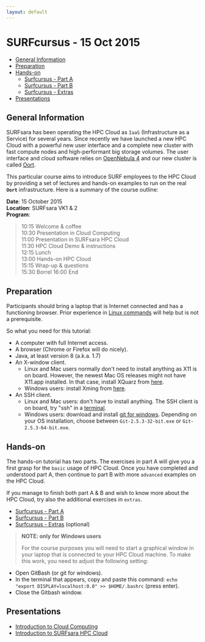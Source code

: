 ```yaml
---
layout: default
---
```


# SURFcursus - 15 Oct 2015

* [General Information](#general) <br>
* [Preparation](#preparation) <br>
* [Hands-on](#hands-on) <br>
  * [Surfcursus - Part A](surfcursus-part-A-2015-Oct-15)
  * [Surfcursus - Part B](surfcursus-part-B-2015-Oct-15)
  * [Surfcursus - Extras](surfcursus-extras-2015-Oct-15)
* [Presentations](#presentations) <br>

## <a name="general"></a>General Information 

SURFsara has been operating the HPC Cloud as `IaaS` (Infrastructure as a Service) for several years. Since recently we have launched a new HPC Cloud with a powerful new user interface and a complete new cluster with fast compute nodes and high-performant big storage volumes. The user interface and cloud software relies on [OpenNebula 4](http://opennebula.org/) and our new cluster is called [Oort](https://en.wikipedia.org/wiki/Oort_cloud).

This particular course aims to introduce SURF employees to the HPC Cloud by providing a set of lectures and hands-on examples to run on the real **`Oort`** infrastructure. Here is a summary of the course outline:

**Date**: 15 October 2015  
**Location**: SURFsara VK1 & 2  
**Program**:  

>
>10:15 Welcome & coffee  
10:30 Presentation in Cloud Computing  
11:00 Presentation in SURFsara HPC Cloud  
11:30 HPC Cloud Demo & instructions  
12:15 Lunch  
13:00 Hands-on HPC Cloud   
15:15 Wrap-up & questions    
15:30 Borrel
16:00 End  

## <a name="preparation"></a>Preparation

Participants should bring a laptop that is Internet connected and has a functioning browser. Prior experience in [Linux commands](http://cli.learncodethehardway.org/book/) will help but is not a prerequisite. 

So what you need for this tutorial:

* A computer with full Internet access.
* A browser (Chrome or Firefox will do nicely).
* Java, at least version 8 (a.k.a. 1.7)
* An X-window client.
  * Linux and Mac users normally don't need to install anything as X11 is on board. However, the newest Mac OS releases might not have X11.app installed. In that case, install XQuarz from [here](http://xquartz.macosforge.org/landing/).
  * Windows users: install Xming from [here](http://sourceforge.net/projects/xming/).
* An SSH client.
  * Linux and Mac users: don't have to install anything. The SSH client is on board, try "ssh" in a [terminal](http://askubuntu.com/questions/38162/what-is-a-terminal-and-how-do-i-open-and-use-it).
  * Windows users: download and install [git for windows](https://git-for-windows.github.io/). Depending on your OS installation, choose between `Git-2.5.3-32-bit.exe` or `Git-2.5.3-64-bit.exe`.


## <a name="hands-on"></a> Hands-on
The hands-on tutorial has two parts. The exercises in part A will give you a first grasp for the `basic` usage of HPC Cloud. Once you have completed and understood part A, then continue to part B with more `advanced` examples on the HPC Cloud. 

If you manage to finish both part A & B and wish to know more about the HPC Cloud, try also the additional exercises in `extras`.

  * [Surfcursus - Part A](surfcursus-part-A-2015-Oct-15)
  * [Surfcursus - Part B](surfcursus-part-B-2015-Oct-15)
  * [Surfcursus - Extras](surfcursus-extras-2015-Oct-15) (optional)

> **NOTE: only for Windows users**
>
> For the course purposes you will need to start a graphical window in your laptop that is connected to your HPC Cloud machine. To make this work, you need to adjust the following setting:  
>
* Open GitBash (or git for windows).
* In the terminal that appears, copy and paste this command: `echo "export DISPLAY=localhost:0.0" >> $HOME/.bashrc` (press enter).
* Close the Gitbash window.

## <a name="presentations"></a> Presentations

* [Introduction to Cloud Computing](assets/cloud_intro_15102015.pdf)
* [Introduction to SURFsara HPC Cloud](assets/hpc_cloud_15102015.pdf)

